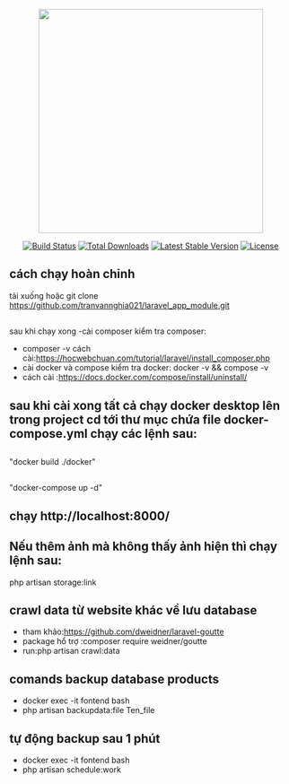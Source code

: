 <p align="center"><a href="https://laravel.com" target="_blank"><img src="https://raw.githubusercontent.com/laravel/art/master/logo-lockup/5%20SVG/2%20CMYK/1%20Full%20Color/laravel-logolockup-cmyk-red.svg" width="400"></a></p>

<p align="center">
<a href="https://travis-ci.org/laravel/framework"><img src="https://travis-ci.org/laravel/framework.svg" alt="Build Status"></a>
<a href="https://packagist.org/packages/laravel/framework"><img src="https://img.shields.io/packagist/dt/laravel/framework" alt="Total Downloads"></a>
<a href="https://packagist.org/packages/laravel/framework"><img src="https://img.shields.io/packagist/v/laravel/framework" alt="Latest Stable Version"></a>
<a href="https://packagist.org/packages/laravel/framework"><img src="https://img.shields.io/packagist/l/laravel/framework" alt="License"></a>
</p>

## cách chạy hoàn chỉnh

tải xuống hoặc git clone https://github.com/tranvannghia021/laravel_app_module.git
##
sau khi chạy xong -cài composer kiểm tra composer:
* composer -v cách cài:https://hocwebchuan.com/tutorial/laravel/install_composer.php 
* cài docker và compose kiểm tra docker: docker -v && compose -v 
* cách cài :https://docs.docker.com/compose/install/uninstall/ 
## sau khi cài xong tất cả chạy docker desktop lên trong project cd tới thư mục chứa file docker-compose.yml chạy các lệnh sau:
##
"docker build ./docker"
##
"docker-compose up -d"
## chạy  http://localhost:8000/
## Nếu thêm ảnh mà không thấy ảnh hiện thì chạy lệnh sau:
php artisan storage:link
## crawl data từ website khác về lưu database
- tham khảo:https://github.com/dweidner/laravel-goutte
- package hổ trợ :composer require weidner/goutte
- run:php artisan crawl:data
## comands backup database products
- docker exec -it fontend bash
- php artisan backupdata:file Ten_file
## tự động backup sau 1 phút 
- docker exec -it fontend bash
- php artisan schedule:work



